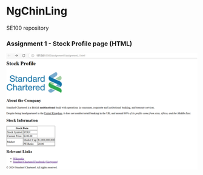 # NgChinLing
 SE100 repository

 ### Assignment 1 - Stock Profile page (HTML)

 ![SC Stock Profile](./images/wk1-artefact.png)


